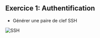 
## Exercice 1: Authentification

- Générer une paire de clef SSH

![SSH](https://imgur.com/a/BMtTux4)

